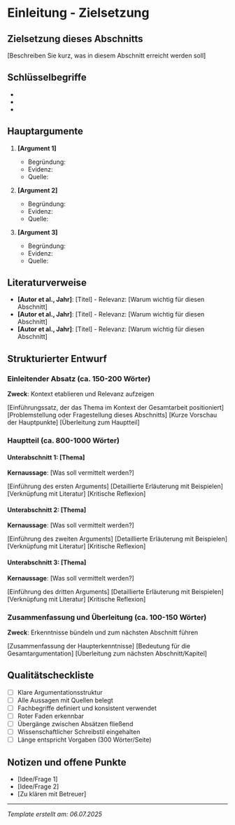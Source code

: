 # Einleitung - Zielsetzung

## Zielsetzung dieses Abschnitts
[Beschreiben Sie kurz, was in diesem Abschnitt erreicht werden soll]

## Schlüsselbegriffe
- [Begriff 1]: Definition
- [Begriff 2]: Definition
- [Begriff 3]: Definition

## Hauptargumente
1. **[Argument 1]**
   - Begründung: 
   - Evidenz: 
   - Quelle: 

2. **[Argument 2]**
   - Begründung: 
   - Evidenz: 
   - Quelle: 

3. **[Argument 3]**
   - Begründung: 
   - Evidenz: 
   - Quelle: 

## Literaturverweise
- **[Autor et al., Jahr]**: [Titel] - Relevanz: [Warum wichtig für diesen Abschnitt]
- **[Autor et al., Jahr]**: [Titel] - Relevanz: [Warum wichtig für diesen Abschnitt]
- **[Autor et al., Jahr]**: [Titel] - Relevanz: [Warum wichtig für diesen Abschnitt]

## Strukturierter Entwurf

### Einleitender Absatz (ca. 150-200 Wörter)
**Zweck**: Kontext etablieren und Relevanz aufzeigen

[Einführungssatz, der das Thema im Kontext der Gesamtarbeit positioniert]
[Problemstellung oder Fragestellung dieses Abschnitts]
[Kurze Vorschau der Hauptpunkte]
[Überleitung zum Hauptteil]

### Hauptteil (ca. 800-1000 Wörter)

#### Unterabschnitt 1: [Thema]
**Kernaussage**: [Was soll vermittelt werden?]

[Einführung des ersten Arguments]
[Detaillierte Erläuterung mit Beispielen]
[Verknüpfung mit Literatur]
[Kritische Reflexion]

#### Unterabschnitt 2: [Thema]
**Kernaussage**: [Was soll vermittelt werden?]

[Einführung des zweiten Arguments]
[Detaillierte Erläuterung mit Beispielen]
[Verknüpfung mit Literatur]
[Kritische Reflexion]

#### Unterabschnitt 3: [Thema]
**Kernaussage**: [Was soll vermittelt werden?]

[Einführung des dritten Arguments]
[Detaillierte Erläuterung mit Beispielen]
[Verknüpfung mit Literatur]
[Kritische Reflexion]

### Zusammenfassung und Überleitung (ca. 100-150 Wörter)
**Zweck**: Erkenntnisse bündeln und zum nächsten Abschnitt führen

[Zusammenfassung der Haupterkenntnisse]
[Bedeutung für die Gesamtargumentation]
[Überleitung zum nächsten Abschnitt/Kapitel]

## Qualitätscheckliste
- [ ] Klare Argumentationsstruktur
- [ ] Alle Aussagen mit Quellen belegt
- [ ] Fachbegriffe definiert und konsistent verwendet
- [ ] Roter Faden erkennbar
- [ ] Übergänge zwischen Absätzen fließend
- [ ] Wissenschaftlicher Schreibstil eingehalten
- [ ] Länge entspricht Vorgaben (300 Wörter/Seite)

## Notizen und offene Punkte
- [Idee/Frage 1]
- [Idee/Frage 2]
- [Zu klären mit Betreuer]

---
*Template erstellt am: 06.07.2025*
